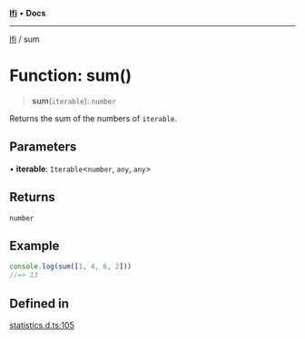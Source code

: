 [**lfi**](../readme.md) • **Docs**

***

[lfi](../globals.md) / sum

# Function: sum()

> **sum**(`iterable`): `number`

Returns the sum of the numbers of `iterable`.

## Parameters

• **iterable**: `Iterable`\<`number`, `any`, `any`\>

## Returns

`number`

## Example

```js
console.log(sum([1, 4, 6, 2]))
//=> 13
```

## Defined in

[statistics.d.ts:105](https://github.com/TomerAberbach/lfi/blob/a3eb3a94b2928b5200a7bcd0a14fdc70f0cb5947/src/operations/statistics.d.ts#L105)
